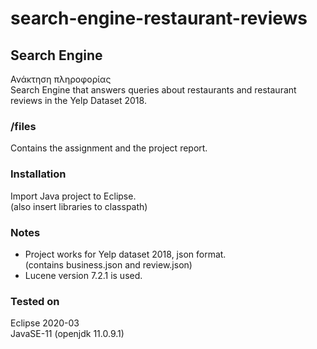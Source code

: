 # search-engine-restaurant-reviews

## Search Engine
Ανάκτηση πληροφορίας  
Search Engine that answers queries about restaurants and restaurant reviews in the Yelp Dataset 2018.

### /files
Contains the assignment and the project report.

### Installation
Import Java project to Eclipse.  
(also insert libraries to classpath)

### Notes
- Project works for Yelp dataset 2018, json format.  
(contains business.json and review.json)  
- Lucene version 7.2.1 is used.

### Tested on
Eclipse 2020-03  
JavaSE-11 (openjdk 11.0.9.1)
